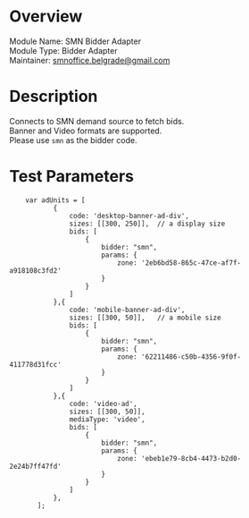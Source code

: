 # Overview

Module Name: SMN Bidder Adapter  
Module Type: Bidder Adapter  
Maintainer: smnoffice.belgrade@gmail.com

# Description

Connects to SMN demand source to fetch bids.  
Banner and Video formats are supported.  
Please use ```smn``` as the bidder code.  

# Test Parameters
```
    var adUnits = [
           {
               code: 'desktop-banner-ad-div',
               sizes: [[300, 250]],  // a display size
               bids: [
                   {
                       bidder: "smn",
                       params: {
                           zone: '2eb6bd58-865c-47ce-af7f-a918108c3fd2'
                       }
                   }
               ]
           },{
               code: 'mobile-banner-ad-div',
               sizes: [[300, 50]],   // a mobile size
               bids: [
                   {
                       bidder: "smn",
                       params: {
                           zone: '62211486-c50b-4356-9f0f-411778d31fcc'
                       }
                   }
               ]
           },{
               code: 'video-ad',
               sizes: [[300, 50]],
               mediaType: 'video',
               bids: [
                   {
                       bidder: "smn",
                       params: {
                           zone: 'ebeb1e79-8cb4-4473-b2d0-2e24b7ff47fd'
                       }
                   }
               ]
           },
       ];
```
